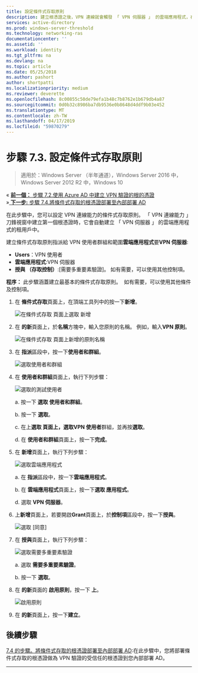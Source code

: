 ```yaml
---
title: 設定條件式存取原則
description: 建立根憑證之後，VPN 連線就會觸發 「 VPN 伺服器 」 的雲端應用程式，在客戶的租用戶中建立。
services: active-directory
ms.prod: windows-server-threshold
ms.technology: networking-ras
documentationcenter: ''
ms.assetid: ''
ms.workload: identity
ms.tgt_pltfrm: na
ms.devlang: na
ms.topic: article
ms.date: 05/25/2018
ms.author: pashort
author: shortpatti
ms.localizationpriority: medium
ms.reviewer: deverette
ms.openlocfilehash: 8c00855c50de79efa1b48c7b8762e1b679db4a87
ms.sourcegitcommit: 0d0b32c8986ba7db9536e0b8648d4ddf9b03e452
ms.translationtype: MT
ms.contentlocale: zh-TW
ms.lasthandoff: 04/17/2019
ms.locfileid: "59870279"
---
```

# <a name="step-73-configure-the-conditional-access-policy"></a>步驟 7.3. 設定條件式存取原則

>適用於：Windows Server （半年通道），Windows Server 2016 中，Windows Server 2012 R2 中，Windows 10

&#171;  [**前一個：** 步驟 7.2.使用 Azure AD 中建立 VPN 驗證的根的憑證](vpn-create-root-cert-for-vpn-auth-azure-ad.md)<br>
&#187;[ **下一步:** 步驟 7.4.將條件式存取的根憑證部署至內部部署 AD](vpn-deploy-cond-access-root-cert-to-on-premise-ad.md)

在此步驟中，您可以設定 VPN 連線能力的條件式存取原則。 「 VPN 連線能力 」 刀鋒視窗中建立第一個根憑證時，它會自動建立 「 VPN 伺服器 」 的雲端應用程式的租用戶中。 

建立條件式存取原則指派給 VPN 使用者群組和範圍**雲端應用程式**要**VPN 伺服器**: 

- **Users**：VPN 使用者
- **雲端應用程式**:VPN 伺服器
- **授與 （存取控制）**:[需要多重要素驗證]。 如有需要，可以使用其他控制項。

**程序：** 此步驟涵蓋建立最基本的條件式存取原則。  如有需要，可以使用其他條件及控制項。


1. 在 **條件式存取**頁面上，在頂端工具列中的按一下**新增**。

    ![在條件式存取 頁面上選取 新增](../../media/Always-On-Vpn/07.png)

2. 在 **的新**頁面上，於**名稱**方塊中，輸入您原則的名稱。 例如，輸入**VPN 原則**。

    ![在條件式存取 頁面上新增的原則名稱](../../media/Always-On-Vpn/08.png)

3. 在 **指派**區段中，按一下**使用者和群組**。

    ![選取使用者和群組](../../media/Always-On-Vpn/09.png)

4. 在 **使用者和群組**頁面上，執行下列步驟：

    ![選取的測試使用者](../../media/Always-On-Vpn/10.png)

    a. 按一下 **選取 使用者和群組**。

    b. 按一下 **選取**。

    c.  在上**選取 **頁面上，選取**VPN 使用者**群組，並再按**選取**。

    d. 在 **使用者和群組**頁面上，按一下**完成**。

5. 在 **新增**頁面上，執行下列步驟：

    ![選取雲端應用程式](../../media/Always-On-Vpn/11.png)

    a. 在 **指派**區段中，按一下**雲端應用程式**。

    b. 在 **雲端應用程式**頁面上，按一下**選取 應用程式**。

    d. 選取  **VPN 伺服器**。

13. 上**新增**頁面上，若要開啟**Grant**頁面上，於**控制項**區段中，按一下**授與**。

    ![選取 [同意]](../../media/Always-On-Vpn/13.png)

14. 在 **授與**頁面上，執行下列步驟：

    ![選取需要多重要素驗證](../../media/Always-On-Vpn/14.png)

    a. 選取 **需要多重要素驗證**。

    b. 按一下 **選取**。

15. 在 **的新**頁面的 **啟用原則**，按一下 **上**。

    ![啟用原則](../../media/Always-On-Vpn/15.png)

16. 在 **的新**頁面上，按一下**建立**。


## <a name="next-step"></a>後續步驟
[7.4 的步驟。將條件式存取的根憑證部署至內部部署 AD](vpn-deploy-cond-access-root-cert-to-on-premise-ad.md):在此步驟中，您將部署條件式存取的根憑證做為 VPN 驗證的受信任的根憑證到您內部部署 AD。

---
